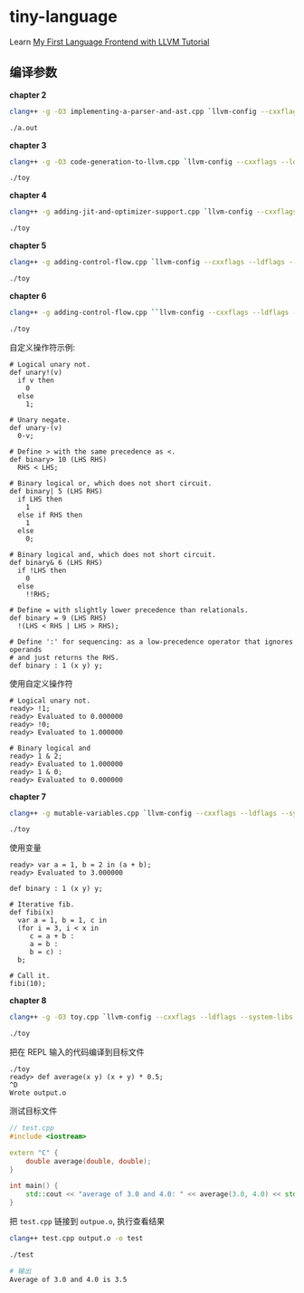 # tiny-language
Learn [My First Language Frontend with LLVM Tutorial](https://llvm.org/docs/tutorial/MyFirstLanguageFrontend/index.html)


## 编译参数

**chapter 2**

``` bash
clang++ -g -O3 implementing-a-parser-and-ast.cpp `llvm-config --cxxflags`

./a.out
```

**chapter 3**

```bash
clang++ -g -O3 code-generation-to-llvm.cpp `llvm-config --cxxflags --ldflags --system-libs --libs core` -o toy

./toy
```

**chapter 4**

```bash
clang++ -g adding-jit-and-optimizer-support.cpp `llvm-config --cxxflags --ldflags --system-libs --libs core orcjit native` -O3 -o toy

./toy
```

**chapter 5**

```bash
clang++ -g adding-control-flow.cpp `llvm-config --cxxflags --ldflags --system-libs --libs core orcjit native` -O3 -o toy

./toy
```

**chapter 6**

```bash
clang++ -g adding-control-flow.cpp ``llvm-config --cxxflags --ldflags --system-libs --libs core orcjit native` -O3 -o toy

./toy
```

自定义操作符示例:

```
# Logical unary not.
def unary!(v)
  if v then
    0
  else
    1;

# Unary negate.
def unary-(v)
  0-v;

# Define > with the same precedence as <.
def binary> 10 (LHS RHS)
  RHS < LHS;

# Binary logical or, which does not short circuit.
def binary| 5 (LHS RHS)
  if LHS then
    1
  else if RHS then
    1
  else
    0;

# Binary logical and, which does not short circuit.
def binary& 6 (LHS RHS)
  if !LHS then
    0
  else
    !!RHS;

# Define = with slightly lower precedence than relationals.
def binary = 9 (LHS RHS)
  !(LHS < RHS | LHS > RHS);

# Define ':' for sequencing: as a low-precedence operator that ignores operands
# and just returns the RHS.
def binary : 1 (x y) y;
```

使用自定义操作符

```
# Logical unary not.
ready> !1;
ready> Evaluated to 0.000000
ready> !0;
ready> Evaluated to 1.000000

# Binary logical and
ready> 1 & 2;
ready> Evaluated to 1.000000
ready> 1 & 0;
ready> Evaluated to 0.000000
```

**chapter 7**

```bash
clang++ -g mutable-variables.cpp `llvm-config --cxxflags --ldflags --system-libs --libs core orcjit native` -O3 -o toy

./toy
```

使用变量

```
ready> var a = 1, b = 2 in (a + b);
ready> Evaluated to 3.000000

def binary : 1 (x y) y;

# Iterative fib.
def fibi(x)
  var a = 1, b = 1, c in
  (for i = 3, i < x in
     c = a + b :
     a = b :
     b = c) :
  b;

# Call it.
fibi(10);
```

**chapter 8**

```bash
clang++ -g -O3 toy.cpp `llvm-config --cxxflags --ldflags --system-libs --libs all` -o toy

./toy
```

把在 REPL 输入的代码编译到目标文件

```
./toy
ready> def average(x y) (x + y) * 0.5;
^D
Wrote output.o
```

测试目标文件

```c++
// test.cpp
#include <iostream>

extern "C" {
    double average(double, double);
}

int main() {
    std::cout << "average of 3.0 and 4.0: " << average(3.0, 4.0) << std::endl;
}
```

把 `test.cpp` 链接到 `outpue.o`, 执行查看结果

```bash
clang++ test.cpp output.o -o test

./test

# 输出
Average of 3.0 and 4.0 is 3.5
```
